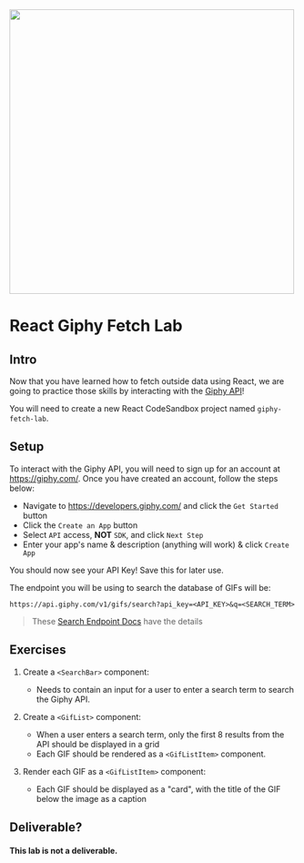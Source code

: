 <img src="https://media.giphy.com/media/i2njWo9AQE1pVo7H5x/giphy.gif" height="500">

# React Giphy Fetch Lab

## Intro

Now that you have learned how to fetch outside data using React, we are going to practice those skills by interacting with the [Giphy API](https://developers.giphy.com/)!

You will need to create a new React CodeSandbox project named `giphy-fetch-lab`.

## Setup

To interact with the Giphy API, you will need to sign up for an account at https://giphy.com/. Once you have created an account, follow the steps below:

  - Navigate to https://developers.giphy.com/ and click the `Get Started` button
  - Click the `Create an App` button
  - Select `API` access, **NOT** `SDK`, and click `Next Step`
  - Enter your app's name & description (anything will work) & click `Create App`

You should now see your API Key! Save this for later use.

The endpoint you will be using to search the database of GIFs will be:

```
https://api.giphy.com/v1/gifs/search?api_key=<API_KEY>&q=<SEARCH_TERM>
```

> These [Search Endpoint Docs](https://developers.giphy.com/docs/api/endpoint#trending) have the details

## Exercises

1. Create a `<SearchBar>` component:
	- Needs to contain an input for a user to enter a search term to search the Giphy API.

2. Create a `<GifList>` component:
	- When a user enters a search term, only the first 8 results from the API should be displayed in a grid
  	- Each GIF should be rendered as a `<GifListItem>` component.

3. Render each GIF as a `<GifListItem>` component:
	- Each GIF should be displayed as a "card", with the title of the GIF below the image as a caption

## Deliverable?

#### This lab is not a deliverable.

